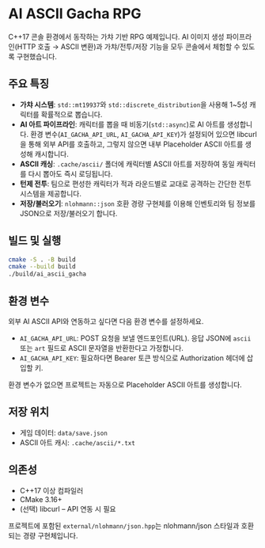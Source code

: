 # AI ASCII Gacha RPG

C++17 콘솔 환경에서 동작하는 가챠 기반 RPG 예제입니다. AI 이미지 생성 파이프라인(HTTP 호출 → ASCII 변환)과 가챠/전투/저장 기능을 모두 콘솔에서 체험할 수 있도록 구현했습니다.

## 주요 특징

- **가챠 시스템**: `std::mt19937`와 `std::discrete_distribution`을 사용해 1~5성 캐릭터를 확률적으로 뽑습니다.
- **AI 아트 파이프라인**: 캐릭터를 뽑을 때 비동기(`std::async`)로 AI 아트를 생성합니다. 환경 변수(`AI_GACHA_API_URL`, `AI_GACHA_API_KEY`)가 설정되어 있으면 libcurl을 통해 외부 API를 호출하고, 그렇지 않으면 내부 Placeholder ASCII 아트를 생성해 캐시합니다.
- **ASCII 캐싱**: `.cache/ascii/` 폴더에 캐릭터별 ASCII 아트를 저장하여 동일 캐릭터를 다시 뽑아도 즉시 로딩됩니다.
- **턴제 전투**: 팀으로 편성한 캐릭터가 적과 라운드별로 교대로 공격하는 간단한 전투 시스템을 제공합니다.
- **저장/불러오기**: `nlohmann::json` 호환 경량 구현체를 이용해 인벤토리와 팀 정보를 JSON으로 저장/불러오기 합니다.

## 빌드 및 실행

```bash
cmake -S . -B build
cmake --build build
./build/ai_ascii_gacha
```

## 환경 변수

외부 AI ASCII API와 연동하고 싶다면 다음 환경 변수를 설정하세요.

- `AI_GACHA_API_URL`: POST 요청을 보낼 엔드포인트(URL). 응답 JSON에 `ascii` 또는 `art` 필드로 ASCII 문자열을 반환한다고 가정합니다.
- `AI_GACHA_API_KEY`: 필요하다면 Bearer 토큰 방식으로 Authorization 헤더에 삽입할 키.

환경 변수가 없으면 프로젝트는 자동으로 Placeholder ASCII 아트를 생성합니다.

## 저장 위치

- 게임 데이터: `data/save.json`
- ASCII 아트 캐시: `.cache/ascii/*.txt`

## 의존성

- C++17 이상 컴파일러
- CMake 3.16+
- (선택) libcurl – API 연동 시 필요

프로젝트에 포함된 `external/nlohmann/json.hpp`는 nlohmann/json 스타일과 호환되는 경량 구현체입니다.
